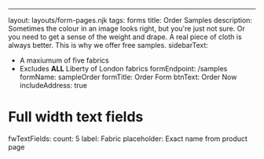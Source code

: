 ---
layout: layouts/form-pages.njk
tags: forms
title: Order Samples
description:
  Sometimes the colour in an image looks right, but you're just not sure. Or you need to get a sense of the weight and drape. A real piece of cloth is always better. This is why we offer free samples.
sidebarText: 
  - A maxiumum of five fabrics
  - Excludes <strong>ALL</strong> Liberty of London fabrics
formEndpoint: /samples
formName: sampleOrder
formTitle: Order Form
btnText: Order Now
includeAddress: true
# Full width text fields
fwTextFields:
  count: 5
  label: Fabric
  placeholder: Exact name from product page

